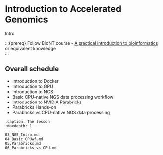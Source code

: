 # Introduction to Accelerated Genomics

Intro

:::{prereq}
Follow BioNT course - [A practical introduction to bioinformatics](https://www.cecam.org/workshop-details/a-practical-introduction-to-bioinformatics-and-rna-seq-using-galaxy-1260) or equivalent knowledge  
:::

## Overall schedule

- Introduction to Docker
- Introduction to GPU
- Introduction to NGS
- Basic CPU-native NGS data processing workflow
- Introduction to NVIDIA Parabricks
- Parabricks Hands-on
- Parabricks vs CPU-native NGS data processing

```{toctree}
:caption: The lesson
:maxdepth: 1

03_NGS_Intro.md
04_Basic_CPUwf.md
05.Parabricks.md
06_Parabricks_vs_CPU.md
```
